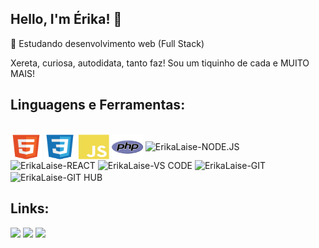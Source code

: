 ## Hello, I'm Érika! 👋
🚀 Estudando desenvolvimento web (Full Stack)

Xereta, curiosa, autodidata, tanto faz! Sou um tiquinho de cada e MUITO MAIS!


## Linguagens e Ferramentas:

<div style="display: inline_block"><br>
  <img align="center" alt="ErikaLaise-HTML" height="40" width="50" src="https://raw.githubusercontent.com/devicons/devicon/master/icons/html5/html5-original.svg">
  <img align="center" alt="ErikaLaise-CSS" height="40" width="50" src="https://raw.githubusercontent.com/devicons/devicon/master/icons/css3/css3-original.svg">
  <img align="center" alt="ErikaLaise-JS" height="40" width="50" src="https://raw.githubusercontent.com/devicons/devicon/master/icons/javascript/javascript-plain.svg">
  <img align="center" alt="ErikaLaise-PHP" height="40" width="50" src="https://raw.githubusercontent.com/devicons/devicon/master/icons/php/php-original.svg">
  <img align="center" alt="ErikaLaise-NODE.JS" height="40" width="45" src="https://cdn.jsdelivr.net/gh/devicons/devicon/icons/nodejs/nodejs-plain.svg">
  <img align="center" alt="ErikaLaise-REACT" height="40" width="45" src="https://cdn.jsdelivr.net/gh/devicons/devicon/icons/react/react-original-wordmark.svg">
  <img align="center" alt="ErikaLaise-VS CODE" height="40" width="50" src="https://cdn.jsdelivr.net/gh/devicons/devicon/icons/vscode/vscode-original-wordmark.svg">
  <img align="center" alt="ErikaLaise-GIT" height="40" width="50" src="https://cdn.jsdelivr.net/gh/devicons/devicon/icons/git/git-original.svg">
  <img align="center" alt="ErikaLaise-GIT HUB" height="40" width="50" src="https://cdn.jsdelivr.net/gh/devicons/devicon/icons/github/github-original.svg">
                 
</div>


</p>

## Links:

<p align="left"> 
 <a href="https://instagram.com/erikalaise0602" target="_blank"><img src="https://img.shields.io/badge/-Instagram-%23E4405F?style=for-the-badge&logo=instagram&logoColor=white" target="_blank"></a>
 <a href="https://www.linkedin.com/in/erikalaise" target="_blank"><img src="https://img.shields.io/badge/-LinkedIn-%230077B5?style=for-the-badge&logo=linkedin&logoColor=white" target="_blank"></a> 
 <a href = "mailto:erikalaise@gmail.com"><img src="https://img.shields.io/badge/-Gmail-%23333?style=for-the-badge&logo=gmail&logoColor=white" target="_blank"></a>

</p>




          
          


          
